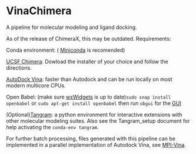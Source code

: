 # VinaChimera
A pipeline for molecular modeling and ligand docking.

As of the release of ChimeraX, this may be outdated. 
Requirements:

Conda environment: ( [Miniconda](https://docs.conda.io/en/latest/miniconda.html#) is recomended)


[UCSF Chimera](https://www.cgl.ucsf.edu/chimera/download.html): Dowload the installer of your choice and follow the directions.

[AutoDock Vina](http://vina.scripps.edu/index.html): faster than Autodock and can be run locally on most modern multicore CPUs.

Open Babel: (make sure [wxWidgets](https://wiki.wxwidgets.org/Installing_and_configuring_under_Ubuntu) is up to date)```sudo snap install openbabel``` or ```sudo apt-get install openbabel```
then run ```obgui``` for the [GUI](https://open-babel.readthedocs.io/en/latest/GUI/GUI.html)

(Optional)[Tangram](https://github.com/insilichem/tangram): a python environment for interactive extensions with other molecular modeling suites. Also see the Tangram_setup document for help activating the ```conda-env tangram```.

For further batch processing, files generated with this pipeline can be implemented in a parallel implementation of Autodock Vina, see [MPI-Vina](https://github.com/mokarrom/mpi-vina).


